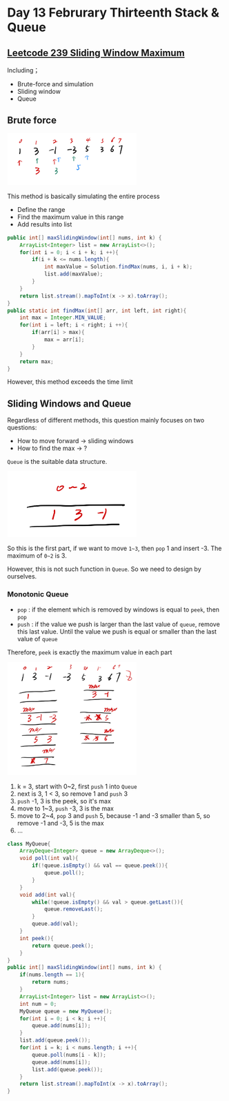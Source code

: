 # Day 13 Februrary Thirteenth Stack & Queue

## [Leetcode 239 Sliding Window Maximum](https://leetcode.com/problems/sliding-window-maximum/)

Including；

* Brute-force and simulation
* Sliding window
* Queue

## Brute force

<img src="../picture/Februrary%20Thirteenth/brute%20force.jpg" width = "300" height = "120" alt="brute force" align=center/>

This method is basically simulating the entire process

* Define the range
* Find the maximum value in this range
* Add results into list

```java
public int[] maxSlidingWindow(int[] nums, int k) {
    ArrayList<Integer> list = new ArrayList<>();
    for(int i = 0; i < i + k; i ++){
        if(i + k <= nums.length){
            int maxValue = Solution.findMax(nums, i, i + k);
            list.add(maxValue);
        }
    }
    return list.stream().mapToInt(x -> x).toArray();
}
public static int findMax(int[] arr, int left, int right){
    int max = Integer.MIN_VALUE;
    for(int i = left; i < right; i ++){
        if(arr[i] > max){
            max = arr[i];
        }
    }
    return max;
}
```

However, this method exceeds the time limit

## Sliding Windows and Queue

Regardless of different methods, this question mainly focuses on two questions:

* How to move forward -> sliding windows
* How to find the max -> ?

`Queue` is the suitable data structure.

<img src="../picture/Februrary%20Thirteenth/queue1.jpg" width = "300" height = "153" alt="queue1" align=center/>

So this is the first part, if we want to move `1~3`, then `pop` 1 and insert -3. The maximum of `0~2` is 3.

However, this is not such function in `Queue`. So we need to design by ourselves.

### Monotonic Queue

* `pop` : if the element which is removed by windows is equal to `peek`, then `pop`
* `push` : if the value we push is larger than the last value of `queue`, remove this last value. Until the value we push is equal or smaller than the last value of `queue`

Therefore, `peek` is exactly the maximum value in each part

<img src="../picture/Februrary%20Thirteenth/process1.jpg" width = "300" height = "263" alt="process1" align=center/>

1. k = 3, start with 0~2, first `push` 1 into `Queue`
2. next is 3, 1 < 3, so remove 1 and `push` 3
3. `push` -1, 3 is the peek, so it's max
4. move to 1~3, `push` -3, 3 is the max
5. move to 2~4, `pop` 3 and `push` 5, because -1 and -3 smaller than 5, so remove -1 and -3, 5 is the max
6. ...

```java
class MyQueue{
    ArrayDeque<Integer> queue = new ArrayDeque<>();
    void poll(int val){
        if(!queue.isEmpty() && val == queue.peek()){
            queue.poll();
        }
    }
    void add(int val){
        while(!queue.isEmpty() && val > queue.getLast()){
            queue.removeLast();
        }
        queue.add(val);
    }
    int peek(){
        return queue.peek();
    }
}
public int[] maxSlidingWindow(int[] nums, int k) {
    if(nums.length == 1){
        return nums;
    }
    ArrayList<Integer> list = new ArrayList<>();
    int num = 0;
    MyQueue queue = new MyQueue();
    for(int i = 0; i < k; i ++){
        queue.add(nums[i]);
    }
    list.add(queue.peek());
    for(int i = k; i < nums.length; i ++){
        queue.poll(nums[i - k]);
        queue.add(nums[i]);
        list.add(queue.peek());
    }
    return list.stream().mapToInt(x -> x).toArray();
}
```
